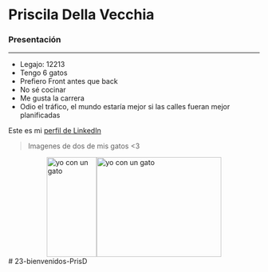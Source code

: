 # Priscila Della Vecchia
### Presentación
___
- Legajo: 12213
- Tengo 6 gatos
- Prefiero Front antes que back
- No sé cocinar
- Me gusta la carrera 
- Odio el tráfico, el mundo estaría mejor si las calles fueran mejor planificadas

Este es mi [perfil de LinkedIn](https://ar.linkedin.com/in/priscila-belen-della-vecchia-3bb102214)
 >Imagenes de dos de mis gatos <3
   
<div style="display:flex; justify-content:center" >
    <image src="C:\Users\PDELLA\Desktop\Facultad\Paradigmas\Intro\imagenes\IMG_20230223_233118080.jpg" alt="yo con un gato" style="width:100px; height:200px">
    <image src="C:\Users\PDELLA\Desktop\Facultad\Paradigmas\Intro\imagenes\IMG_20230224_025230081.jpg" alt="yo con un gato" style="width:250px;height:200px">
</div>#   2 3 - b i e n v e n i d o s - P r i s D  
 